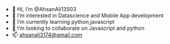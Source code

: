 - 👋 Hi, I’m @AhsanAli13503
- 👀 I’m interested in Datascience and Mobile App development
- 🌱 I’m currently learning python,javascript
- 💞️ I’m looking to collaborate on Javascript and python
- 📫 ahsanali3174@gmail.com

<!---
AhsanAli13503/AhsanAli13503 is a ✨ special ✨ repository because its `README.md` (this file) appears on your GitHub profile.
You can click the Preview link to take a look at your changes.
--->
